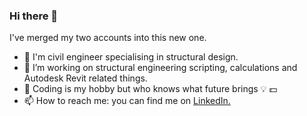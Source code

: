 ### Hi there 👋
I've merged my two accounts into this new one.
- :construction_worker: I'm civil engineer specialising in structural design.
- 🔭 I’m working on structural engineering scripting, calculations and Autodesk Revit related things.
- 🌱 Coding is my hobby but who knows what future brings :bulb: :dollar:
- 📫 How to reach me: you can find me on [LinkedIn.](https://www.linkedin.com/in/mwolinski/)
<!--
**WT-MWO/WT-MWO** is a ✨ _special_ ✨ repository because its `README.md` (this file) appears on your GitHub profile.

Here are some ideas to get you started:

- 🔭 I’m currently working on ...
- 🌱 I’m currently learning ...
- 👯 I’m looking to collaborate on ...
- 🤔 I’m looking for help with ...
- 💬 Ask me about ...
- 📫 How to reach me: ...
- 😄 Pronouns: ...
- ⚡ Fun fact: ...
-->
